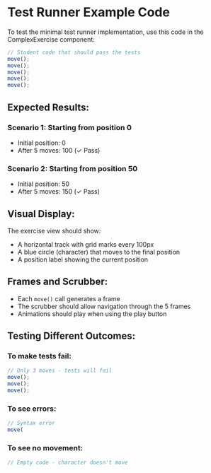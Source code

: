 # Test Runner Example Code

To test the minimal test runner implementation, use this code in the ComplexExercise component:

```javascript
// Student code that should pass the tests
move();
move();
move();
move();
move();
```

## Expected Results:

### Scenario 1: Starting from position 0

- Initial position: 0
- After 5 moves: 100 (✓ Pass)

### Scenario 2: Starting from position 50

- Initial position: 50
- After 5 moves: 150 (✓ Pass)

## Visual Display:

The exercise view should show:

- A horizontal track with grid marks every 100px
- A blue circle (character) that moves to the final position
- A position label showing the current position

## Frames and Scrubber:

- Each `move()` call generates a frame
- The scrubber should allow navigation through the 5 frames
- Animations should play when using the play button

## Testing Different Outcomes:

### To make tests fail:

```javascript
// Only 3 moves - tests will fail
move();
move();
move();
```

### To see errors:

```javascript
// Syntax error
move(
```

### To see no movement:

```javascript
// Empty code - character doesn't move
```
